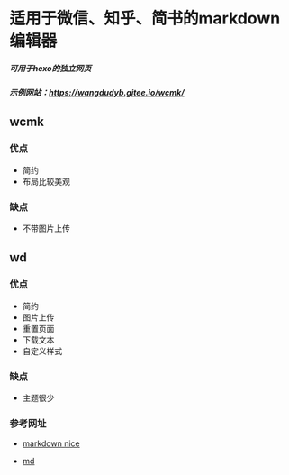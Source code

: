 # 适用于微信、知乎、简书的markdown编辑器

##### 可用于hexo的独立网页

##### 示例网站：https://wangdudyb.gitee.io/wcmk/

## wcmk

### 优点

- 简约
- 布局比较美观

### 缺点

- 不带图片上传

## wd

### 优点

- 简约
- 图片上传
- 重置页面
- 下载文本
- 自定义样式

### 缺点

- 主题很少

### 参考网址

- [markdown nice](https://github.com/mdnice/markdown-nice)

- [md](https://github.com/doocs/md)